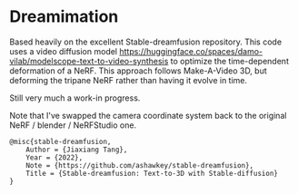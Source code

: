 # Dreamimation

Based heavily on the excellent Stable-dreamfusion repository. This code uses a video diffusion model
https://huggingface.co/spaces/damo-vilab/modelscope-text-to-video-synthesis
to optimize the time-dependent deformation of a NeRF. 
This approach follows Make-A-Video 3D, but deforming the tripane NeRF rather than having it evolve in time.

Still very much a work-in progress.




Note that I've swapped the camera coordinate system back to the original NeRF / blender / NeRFStudio
one.

```
@misc{stable-dreamfusion,
    Author = {Jiaxiang Tang},
    Year = {2022},
    Note = {https://github.com/ashawkey/stable-dreamfusion},
    Title = {Stable-dreamfusion: Text-to-3D with Stable-diffusion}
}
```
